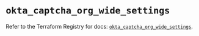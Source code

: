 # `okta_captcha_org_wide_settings`

Refer to the Terraform Registry for docs: [`okta_captcha_org_wide_settings`](https://registry.terraform.io/providers/okta/okta/4.10.0/docs/resources/captcha_org_wide_settings).
